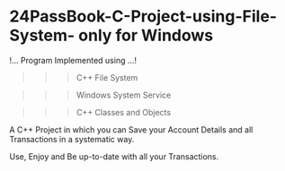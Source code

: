 # 24PassBook-C-Project-using-File-System- only for Windows

!... Program Implemented using …!

>>> C++ File System

>>> Windows System Service

>>> C++ Classes and Objects


A C++ Project in which you can Save your Account Details and all Transactions in a systematic way.

Use, Enjoy and Be up-to-date with all your Transactions.
